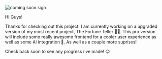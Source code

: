 ![coming soon sign](https://encrypted-tbn0.gstatic.com/images?q=tbn:ANd9GcSIASZ26ogr3Hr6Hqbk95DTLOxstTTzOLAR-2DWICJQJZI2idOh8SyZs8bovYCnG_zw_Yg&usqp=CAU)


Hi Guys! 

Thanks for checking out this project. I am currently working on a upgraded version of my most recent project, The Fortune Teller 🔮🎱.
This pro version will include some really awesome frontend for a cooler user experience as well as some AI integration 👾. As well as a couple more
suprises! 

Check back soon to see any progress i've made! 😊
